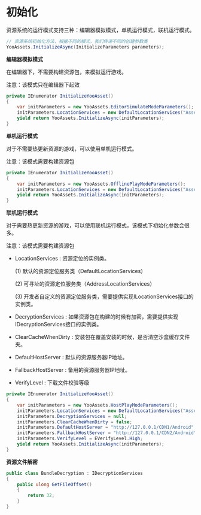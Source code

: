 # 初始化

资源系统的运行模式支持三种：编辑器模拟模式，单机运行模式，联机运行模式。

````C#
// 资源系统初始化方法，根据不同的模式，我们传递不同的创建参数类
YooAssets.InitializeAsync(InitializeParameters parameters);
````

**编辑器模拟模式**

在编辑器下，不需要构建资源包，来模拟运行游戏。

注意：该模式只在编辑器下起效

````c#
private IEnumerator InitializeYooAsset()
{
    var initParameters = new YooAssets.EditorSimulateModeParameters();
    initParameters.LocationServices = new DefaultLocationServices("Assets/GameRes");
    yield return YooAssets.InitializeAsync(initParameters);
}
````

**单机运行模式**

对于不需要热更新资源的游戏，可以使用单机运行模式。

注意：该模式需要构建资源包

````c#
private IEnumerator InitializeYooAsset()
{
    var initParameters = new YooAssets.OfflinePlayModeParameters();
    initParameters.LocationServices = new DefaultLocationServices("Assets/GameRes");
    yield return YooAssets.InitializeAsync(initParameters);
}
````

**联机运行模式**

对于需要热更新资源的游戏，可以使用联机运行模式，该模式下初始化参数会很多。

注意：该模式需要构建资源包

- LocationServices : 资源定位的实例类。
  
  (1) 默认的资源定位服务类（DefaultLocationServices）
  
  (2) 可寻址的资源定位服务类（AddressLocationServices）
  
  (3) 开发者自定义的资源定位服务类，需要提供实现ILocationServices接口的实例类。
  
- DecryptionServices : 如果资源包在构建的时候有加密，需要提供实现IDecryptionServices接口的实例类。

- ClearCacheWhenDirty : 安装包在覆盖安装的时候，是否清空沙盒缓存文件夹。

- DefaultHostServer : 默认的资源服务器IP地址。

- FallbackHostServer : 备用的资源服务器IP地址。

- VerifyLevel : 下载文件校验等级

````c#
private IEnumerator InitializeYooAsset()
{
    var initParameters = new YooAssets.HostPlayModeParameters();
    initParameters.LocationServices = new DefaultLocationServices("Assets/GameRes");
    initParameters.DecryptionServices = null;
    initParameters.ClearCacheWhenDirty = false;
    initParameters.DefaultHostServer = "http://127.0.0.1/CDN1/Android";
    initParameters.FallbackHostServer = "http://127.0.0.1/CDN2/Android";
    initParameters.VerifyLevel = EVerifyLevel.High;
    yield return YooAssets.InitializeAsync(initParameters);
}
````

**资源文件解密**  

````c#
public class BundleDecryption : IDecryptionServices
{
    public ulong GetFileOffset()
    {
        return 32;
    }
}
````

